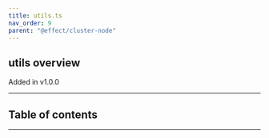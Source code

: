 ```yaml
---
title: utils.ts
nav_order: 9
parent: "@effect/cluster-node"
---
```


## utils overview

Added in v1.0.0

---

<h2 class="text-delta">Table of contents</h2>

---
